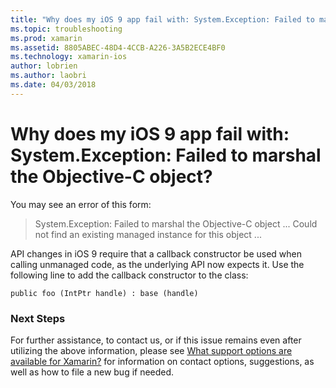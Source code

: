 ```yaml
---
title: "Why does my iOS 9 app fail with: System.Exception: Failed to marshal the Objective-C object?"
ms.topic: troubleshooting
ms.prod: xamarin
ms.assetid: 8805ABEC-48D4-4CCB-A226-3A5B2ECE4BF0
ms.technology: xamarin-ios
author: lobrien
ms.author: laobri
ms.date: 04/03/2018
---
```


# Why does my iOS 9 app fail with: System.Exception: Failed to marshal the Objective-C object?

You may see an error of this form:

> System.Exception: Failed to marshal the Objective-C object ... Could not find an existing managed instance for this object ...

API changes in iOS 9 require that a callback constructor be used when calling unmanaged code, as the underlying API now expects it. Use the following line to add the callback constructor to the class: 

`public foo (IntPtr handle) : base (handle)` 

### Next Steps

For further assistance, to contact us, or if this issue remains even after utilizing the above information, please see [What support options are available for Xamarin?](~/cross-platform/troubleshooting/support-options.md) for information on contact options, suggestions, as well as how to file a new bug if needed. 

